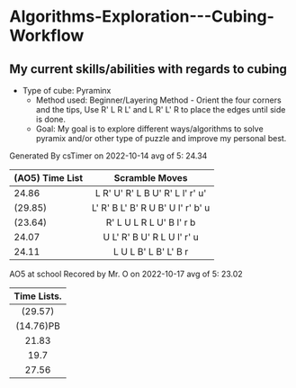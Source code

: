 # Algorithms-Exploration---Cubing-Workflow

## My current skills/abilities with regards to cubing
* Type of cube: Pyraminx 
  * Method used: Beginner/Layering Method - Orient the four corners and the tips, Use R' L R L' and L R' L' R to place the edges until side is done.
  * Goal: My goal is to explore different ways/algorithms to solve pyramix and/or other type of puzzle and improve my personal best.

Generated By csTimer on 2022-10-14
avg of 5: 24.34

| (AO5) Time List | Scramble Moves |
| :---            |    :----:      | 
| 24.86           | L R' U' R' L B U' R' L l' r' u'          |
| (29.85)         | L' R' B L' B' R U B' U l' r' b' u        |
| (23.64)         | R' L U L R L U' B l' r b         |
| 24.07         | U L' R' B U' R L U l' r' u         |
| 24.11        | L U L B' L B' L' B r      |

AO5 at school Recored by Mr. O on 2022-10-17
avg of 5: 23.02

| Time Lists.  |
| :-----------:|
| (29.57)      |
| (14.76)PB     |
| 21.83       |
| 19.7       |
| 27.56        |
